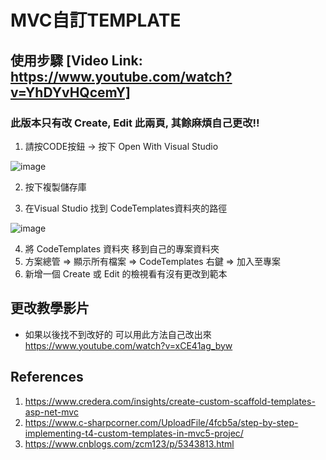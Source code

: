 # MVC自訂TEMPLATE

## 使用步驟 [Video Link: https://www.youtube.com/watch?v=YhDYvHQcemY]

### 此版本只有改 Create, Edit 此兩頁, 其餘麻煩自己更改!!

1. 請按CODE按鈕 -> 按下 Open With Visual Studio

![image](https://github.com/leojudya/MVC_Customize_Template/assets/30649532/2acf4a93-4179-4cb9-a7e8-c1c33ebf51c3)

2. 按下複製儲存庫

3. 在Visual Studio 找到 CodeTemplates資料夾的路徑

![image](https://github.com/leojudya/MVC_Customize_Template/assets/30649532/aad34179-6f38-410a-8de3-dc728c852f13)


4. 將 CodeTemplates 資料夾 移到自己的專案資料夾
5. 方案總管 => 顯示所有檔案 => CodeTemplates 右鍵 => 加入至專案
6. 新增一個 Create 或 Edit 的檢視看有沒有更改到範本


## 更改教學影片

* 如果以後找不到改好的 可以用此方法自己改出來
https://www.youtube.com/watch?v=xCE41ag_byw

## References

1. https://www.credera.com/insights/create-custom-scaffold-templates-asp-net-mvc
2. https://www.c-sharpcorner.com/UploadFile/4fcb5a/step-by-step-implementing-t4-custom-templates-in-mvc5-projec/
3. https://www.cnblogs.com/zcm123/p/5343813.html
